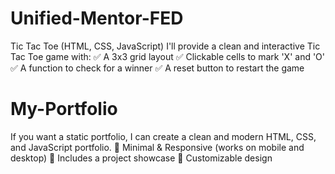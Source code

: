 # Unified-Mentor-FED
Tic Tac Toe (HTML, CSS, JavaScript)
I'll provide a clean and interactive Tic Tac Toe game with:
✅ A 3x3 grid layout
✅ Clickable cells to mark 'X' and 'O'
✅ A function to check for a winner
✅ A reset button to restart the game

# My-Portfolio
If you want a static portfolio, I can create a clean and modern HTML, CSS, and JavaScript portfolio.
🔹 Minimal & Responsive (works on mobile and desktop)
🔹 Includes a project showcase
🔹 Customizable design
